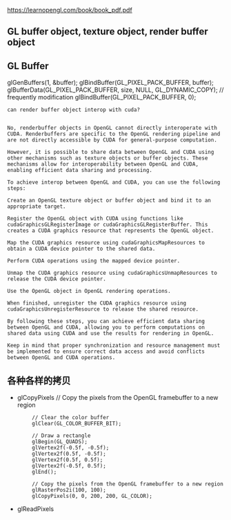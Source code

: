 https://learnopengl.com/book/book_pdf.pdf

## GL buffer object, texture object, render buffer object


## GL Buffer
glGenBuffers(1, &buffer);
glBindBuffer(GL_PIXEL_PACK_BUFFER, buffer);
glBufferData(GL_PIXEL_PACK_BUFFER, size, NULL, GL_DYNAMIC_COPY); // frequently modification
glBindBuffer(GL_PIXEL_PACK_BUFFER, 0);

```
can render buffer object interop with cuda?


No, renderbuffer objects in OpenGL cannot directly interoperate with CUDA. Renderbuffers are specific to the OpenGL rendering pipeline and are not directly accessible by CUDA for general-purpose computation.

However, it is possible to share data between OpenGL and CUDA using other mechanisms such as texture objects or buffer objects. These mechanisms allow for interoperability between OpenGL and CUDA, enabling efficient data sharing and processing.

To achieve interop between OpenGL and CUDA, you can use the following steps:

Create an OpenGL texture object or buffer object and bind it to an appropriate target.

Register the OpenGL object with CUDA using functions like cudaGraphicsGLRegisterImage or cudaGraphicsGLRegisterBuffer. This creates a CUDA graphics resource that represents the OpenGL object.

Map the CUDA graphics resource using cudaGraphicsMapResources to obtain a CUDA device pointer to the shared data.

Perform CUDA operations using the mapped device pointer.

Unmap the CUDA graphics resource using cudaGraphicsUnmapResources to release the CUDA device pointer.

Use the OpenGL object in OpenGL rendering operations.

When finished, unregister the CUDA graphics resource using cudaGraphicsUnregisterResource to release the shared resource.

By following these steps, you can achieve efficient data sharing between OpenGL and CUDA, allowing you to perform computations on shared data using CUDA and use the results for rendering in OpenGL.

Keep in mind that proper synchronization and resource management must be implemented to ensure correct data access and avoid conflicts between OpenGL and CUDA operations.
```




## 各种各样的拷贝

- glCopyPixels  // Copy the pixels from the OpenGL framebuffer to a new region
```
        // Clear the color buffer
        glClear(GL_COLOR_BUFFER_BIT);

        // Draw a rectangle
        glBegin(GL_QUADS);
        glVertex2f(-0.5f, -0.5f);
        glVertex2f(0.5f, -0.5f);
        glVertex2f(0.5f, 0.5f);
        glVertex2f(-0.5f, 0.5f);
        glEnd();

        // Copy the pixels from the OpenGL framebuffer to a new region
        glRasterPos2i(100, 100);
        glCopyPixels(0, 0, 200, 200, GL_COLOR);
```  

- glReadPixels
  
